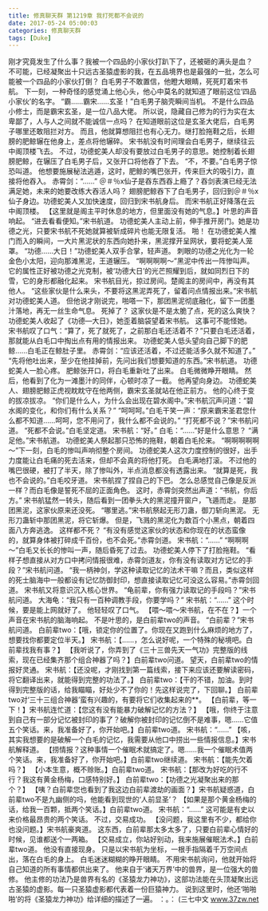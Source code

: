 ```yaml
---
title: 修真聊天群 第1219章 我打死都不会说的
date: 2017-05-24 05:00:03
categories: 修真聊天群
tags: [Duke]
---
```


刚才究竟发生了什么事？我被一个四品的小家伙打趴下了，还被砸的满头是血？
不可能，已经凝聚出十只远古圣猿虚影的我，在五品境界也是最强的一批，怎么可能被一个四品的小家伙打倒？
白毛男子不敢置信，他瞪大眼睛，死死盯着宋书航。
下一刻，一种奇怪的感觉涌上他心头，他心中莫名的就知道了眼前这位‘四品小家伙’的名字。
“霸……霸宋……玄圣！”白毛男子脑壳瞬间当机。
不是什么四品小修士，而是霸宋玄圣，是一位八品大佬。
所以说，隐藏自己修为的行为实在太卑鄙了，人与人之间就不能诚信一点吗？
在知道眼前这位是玄圣大佬后，白毛男子哪里还敢阻拦对方。
而且，他就算想阻拦也有心无力。继打脸拖鞋之后，长翅膀的肥鲸辗在他身上，差点将他辗碎。
宋书航没有时间理会白毛男子，继续往云中阁顶楼飞去。
不过，功德蛇美人却没有要放过白毛男子的意思。她控制着长翅膀肥鲸，在辗压了白毛男子后，又张开口将他吞了下去。
“不，不要。”白毛男子惊恐叫道。
他想要施展秘法逃遁，这时，肥鲸的嘴巴张开，传来巨大的吸引力，直接将他吞入。
赤霄剑：“……”
＠＃％x仙子是吞东西吞上瘾了？吞剑表演已经无法满足她，未来的她要改练大吞活人吗？
翅膀肥鲸吞下了白毛男子，回归到＠＃％x仙子身边。功德蛇美人又加快速度，回归到宋书航身后。
而宋书航正好降落在云中阁顶楼。
【这里就是阁主平时休息的地方，但里面没有她的气息。】叶思的声音响起。
“进去看看便知。”宋书航道。
功德蛇美人主动上前，伸手推开房门。她是功德之光，只要宋书航不死她就算被斩成碎片也能无限复活。
啪！
在功德蛇美人推门而入的瞬间，一大片黑泥状的东西向她扑来，黑泥撑开呈网状，要将蛇美人笼罩。
“功德……大日！”功德蛇美人双手合掌，轻声道。
刺眼的功德之光化为一轮金色小太阳，迎向那滩黑泥，王道辗压。
“啊啊啊啊～”黑泥中传出一阵惨叫声。
它的属性正好被功德之光克制，被‘功德大日’的光芒照耀到后，就如同烈日下的雪，它的身形都融化起来。
宋书航目光，掠过房间。楚阁主的房间中，再没有其他人。
“这些家伙是什么来头，不要将这黑泥弄死了，留着问点情报出来。”宋书航对功德蛇美人道。
但他说才刚说完，啪嗒一下，那团黑泥彻底融化，留下一团墨汁落地，再无一丝生命气息。
死掉了？
这家伙是不是太脆了点，死的这么爽快？
功德蛇美人收起了《功德—大日》，她歪着脑袋望着宋书航。
这事可不能怪她。
宋书航叹了口气：“算了，死了就死了，之前那白毛还活着不？”只要白毛还活着，那就能从白毛口中掏出点有用的情报出来。
功德蛇美人低头望向自己脚下的肥鲸……白毛正在鲸肚子里。
赤霄剑：“应该还活着，不过还能活多久就不知道了。”
“先将他吐出来，至少在他挂掉前，先问出我们想要知道的东西。”宋书航道。
功德蛇美人一脸心疼。
肥鲸张开口，将白毛重新吐了出来。
白毛微微睁开眼睛。
然后，他看到了化为一滩墨汁的同伴，心顿时凉了一截。
他再望向身边。
功德蛇美人、翅膀肥鲸正虎视眈眈守在他两侧，霸宋玄圣就站在他正前方。
他的心终于变的拔凉拔凉。
“你们是什么人，为什么会出现在碧水阁中。”宋书航沉声问道：“碧水阁的变化，和你们有什么关系？”
“呵呵呵。”白毛干笑一声：“原来霸宋圣君您什么都不知道……呵呵，您不用问了，我什么都不会说的。”
“打死都不说？”宋书航问道。
“死都不会说。”白毛坚定道。
宋书航：“好。”
白毛：“……”好是什么意思？
“满足他。”宋书航道。
功德蛇美人祭起那只恐怖的拖鞋，朝着白毛抡来。
“啊啊啊啊啊～”下一刻，白毛的惨叫声响彻整个房间。
功德蛇美人这次力度控制的很好，出手力度能让白毛痛的死去活来，但却不会真的将他打死。
白毛满地打滚。
不过他的嘴巴很硬，被打了半天，除了惨叫外，半点消息都没有透露出来。
“就算是死，我也不会说的。”白毛咬牙道。
宋书航捏了捏自己的下巴。
怎么总感觉自己像是反派一样？而白毛像是誓死不屈的正面角色。
这时，赤霄剑突然出声道：“书航，你后方。”
宋书航猛然一转头，随后看到一团拳头大的黑泥撞开窗户，飞遁而走。
是那团黑泥，这家伙原来还没死。
“哪里逃。”宋书航祭起无形刀蛊，御刀斩向黑泥。
无形刀蛊斩中那团黑泥，将它斩爆。
但是，飞溅的黑泥化为数百个小黑点，朝着四面八方奔逃逸。
这样都不死？
“有没有感觉这家伙的状态和你现在的状态蛮像的，就算身体被打碎成千百份，也不会死。”赤霄剑道。
宋书航：“……”
“啊啊啊～”白毛又长长的惨叫一声，随后昏死了过去。
功德蛇美人停下了打脸拖鞋。
“看样子想直接从对方口中拷问情报很难，赤霄剑道友，你有没有读取对方记忆的手段？”宋书航问道。
“我一柄神剑，学这种读取记忆的法术干嘛？而且，类似这样的死士脑海中一般都设有记忆防御封印，想直接读取记忆可没这么容易。”赤霄剑回道。
宋书航又将意识沉入核心世界。
“龟前辈，你有强力读取记的手段吗？”宋书航问道。
大海龟：“我只有一百种调教手段，你要学吗？”
宋书航：“……”
这个时候，要是能上网就好了。
他轻轻叹了口气。
【喂～喂～宋书航，在不在？】一个声音在宋书航的脑海响起。
不是叶思的，是白前辈two的声音。
“白前辈？”宋书航问道。
白前辈two：【哦，锁定你的位置了。你现在又跑到什么麻烦的地方了，想要找你都要定位半天。】
宋书航：【……，怎么说好呢，一个特殊的秘境吧。白前辈找我有事？】
【我听说了，你弄到了《三十三兽先天一气功》完整版的线索，现在已经集齐那个组合神器了吗？】白前辈two问道。
望天，白前辈two的情报好灵通。
宋书航：【还没呢，才刚找到第一篇线索，接下来应该还要解读密码，将它翻译出来，就能得到完整的功法了。】
白前辈two：【干的不错，加油。到时得到完整版的话，给我瞄瞄，好处少不了你的！先这样说完了，下回聊。】
白前辈two对‘三十三组合神器’蛮有兴趣的，有要将它们收集起来的**。
【白前辈，等一下！】宋书航连忙道：【您这有没有能暴力破解记忆的方法？】
【哦，你终于注意到自己有一部分记忆被封印的事了？破解你被封印的记忆倒不是难事，嗯……它值五个笑话。来，我准备好了，你开始吧。】白前辈two道。
宋书航：“……”
【咳，其实我想要的是破解一个白毛的记忆，我需要从他口中捞出一些情报信息。】宋书航解释道。
【捞情报？这种事情一个催眠术就搞定了。嗯……我一个催眠术值两个笑话。来，我准备好了，你开始吧。】白前辈two继续道。
宋书航：【能先欠着吗？】
【小本生意，概不赊账。】白前辈two道。
宋书航：【那改为好吃的行不行？我这有黄金杨梅，口感特别好。】
白前辈two：【功德之光凝聚出来的那个？】
【咦？白前辈您也看到了我这边白前辈渡劫的画面？】宋书航疑惑道，白前辈two不是九幽侧的吗，他能看到现世的‘人前显圣’？
【如果是那个黄金杨梅的话，给我一百颗，抵两个笑话。】白前辈two道。
宋书航：“……”
这可能是有史以来价格最昂贵的两个笑话。
不过，交易成功。
【没问题，我这里有不少，都给你也没问题。】宋书航豪爽道。
这东西，白前辈那太多太多了，只要白前辈心情好的时候，见谁都送个一两箱。
【交易成立，你站好别动，我来施展催眠法术。】白前辈two道。
他没有直接现身。
只是以宋书航为坐标，一根手指隔着千万空间点出，落在白毛的身上。
白毛迷迷糊糊的睁开眼睛。
不用宋书航询问，他就开始将自己知道的所有事情都供出来了。
他来自于‘诸天万界’中的兽界，是一位强大的兽修。
他主修的功法乃是兽界有名的《圣猿龙力神功》，这部功法能在头顶凝聚出远古圣猿的虚影。每一只圣猿虚影都代表着一份巨猿神力。
说到这里时，他还‘啪啪啪’的将《圣猿龙力神功》给详细的描述了一遍。
：。：
(三七中文 www.37zw.net